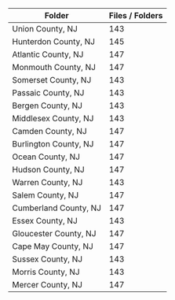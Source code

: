 | Folder                |   Files / Folders |
|-----------------------|-------------------|
| Union County, NJ      |               143 |
| Hunterdon County, NJ  |               145 |
| Atlantic County, NJ   |               147 |
| Monmouth County, NJ   |               147 |
| Somerset County, NJ   |               143 |
| Passaic County, NJ    |               143 |
| Bergen County, NJ     |               143 |
| Middlesex County, NJ  |               143 |
| Camden County, NJ     |               147 |
| Burlington County, NJ |               147 |
| Ocean County, NJ      |               147 |
| Hudson County, NJ     |               147 |
| Warren County, NJ     |               143 |
| Salem County, NJ      |               147 |
| Cumberland County, NJ |               147 |
| Essex County, NJ      |               143 |
| Gloucester County, NJ |               147 |
| Cape May County, NJ   |               147 |
| Sussex County, NJ     |               143 |
| Morris County, NJ     |               143 |
| Mercer County, NJ     |               147 |